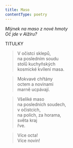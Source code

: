 ```yaml
---
title: Maso
contentType: poetry
---
```


<section>

_Mlýnek na maso z nové hmoty  
Oč jde v Alžíru?_

TITULKY

> V očistci sklepů,  
> na posledním soudu  
> stolů kuchyňských  
> kosmické kvílení masa.

</section>

<section>

> Mokvavé chřtány  
> octem a novinami  
> marně ucpávají.

</section>

<section>

> Všeliké maso  
> na posledních soudech,  
> v očistcích,  
> na polích, za horama,  
> světa kraj  
> řve.

</section>

<section>

> Více octa!  
> Více novin!

</section>
